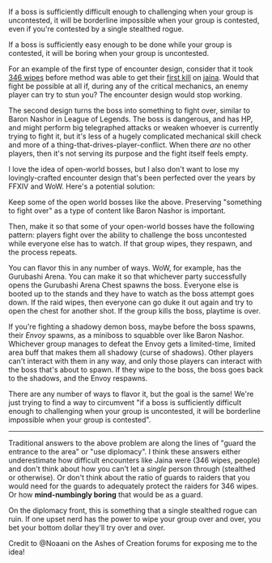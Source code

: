 If a boss is sufficiently difficult enough to challenging when your group
is uncontested, it will be borderline impossible when your group is contested,
even if you're contested by a single stealthed rogue.

If a boss is sufficiently easy enough to be done while your group is
contested, it will be boring when your group is uncontested.

For an example of the first type of encounter design, consider that it took
[346 wipes](https://www.method.gg/raid-history/battle-for-azeroth) before
method was able to get their [first
kill](https://www.youtube.com/watch?v=qhLQp0H0Xks) on
[jaina](https://www.youtube.com/watch?v=m35B8WhomcQ). Would that fight be
possible at all if, during any of the critical mechanics, an enemy player can
try to stun you? The encounter design would stop working.

The second design turns the boss into something to fight over, similar to Baron
Nashor in League of Legends. The boss is dangerous, and has HP, and might
perform big telegraphed attacks or weaken whoever is currently trying to fight
it, but it's less of a hugely complicated mechanical skill check and more of a
thing-that-drives-player-conflict. When there *are* no other players, then it's
not serving its purpose and the fight itself feels empty.

I love the idea of open-world bosses, but I also don't want to lose my
lovingly-crafted encounter design that's been perfected over the years by FFXIV
and WoW. Here's a potential solution:

Keep some of the open world bosses like the above. Preserving "something to
fight over" as a type of content like Baron Nashor is important.

Then, make it so that some of your open-world bosses have the following
pattern: players fight over the ability to challenge the boss uncontested while
everyone else has to watch. If that group wipes, they respawn, and the process
repeats.

You can flavor this in any number of ways. WoW, for example, has the Gurubashi
Arena. You can make it so that whichever party successfully opens the Gurubashi
Arena Chest spawns the boss. Everyone else is booted up to the stands and they
have to watch as the boss attempt goes down. If the raid wipes, then everyone
can go duke it out again and try to open the chest for another shot. If the
group kills the boss, playtime is over.

If you're fighting a shadowy demon boss, maybe before the boss spawns, their
*Envoy* spawns, as a miniboss to squabble over like Baron Nashor. Whichever
group manages to defeat the Envoy gets a limited-time, limited area buff that
makes them all shadowy (curse of shadows). Other players can't interact with
them in any way, and only those players can interact with the boss
that's about to spawn. If they wipe to the boss, the boss goes back to the
shadows, and the Envoy respawns.

There are any number of ways to flavor it, but the goal is the same! We're just
trying to find a way to circumvent "if a boss is sufficiently difficult
enough to challenging when your group is uncontested, it will be borderline
impossible when your group is contested".

----

Traditional answers to the above problem are along the lines of "guard the
entrance to the area" or "use diplomacy". I think these answers either
underestimate how difficult encounters like Jaina were (346 wipes, people) and
don't think about how you can't let a *single* person through (stealthed or
otherwise). Or don't think about the ratio of guards to raiders that you would
need for the guards to adequately protect the raiders for 346 wipes.
Or how **mind-numbingly boring** that would be as a guard.

On the diplomacy front, this is something that a single stealthed rogue can
ruin. If one upset nerd has the power to wipe your group over and over, you bet
your bottom dollar they'll try over and over.

Credit to @Noaani on the Ashes of Creation forums for exposing me to the idea!
